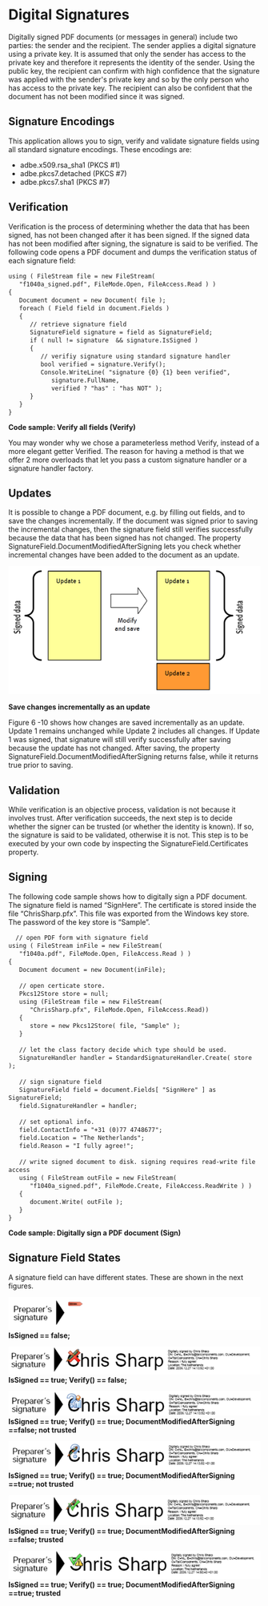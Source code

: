 # Digital Signatures

Digitally signed PDF documents (or messages in general) include two parties: the sender and the recipient. The sender applies a digital signature using a private key. It is assumed that only the sender has access to the private key and therefore it represents the identity of the sender. Using the public key, the recipient can confirm with high confidence that the signature was applied with the sender's private key and so by the only person who has access to the private key. The recipient can also be confident that the document has not been modified since it was signed.

## Signature Encodings

This application allows you to sign, verify and validate signature fields using all standard signature encodings. These encodings are:
&nbsp;<ul><li>
adbe.x509.rsa_sha1 (PKCS #1)</li><li>
adbe.pkcs7.detached (PKCS #7)</li><li>
adbe.pkcs7.sha1 (PKCS #7)</li></ul>

## Verification

Verification is the process of determining whether the data that has been signed, has not been changed after it has been signed. If the signed data has not been modified after signing, the signature is said to be verified. The following code opens a PDF document and dumps the verification status of each signature field:


```
using ( FileStream file = new FileStream(
   "f1040a_signed.pdf", FileMode.Open, FileAccess.Read ) )
{
   Document document = new Document( file );
   foreach ( Field field in document.Fields )
   {
      // retrieve signature field
      SignatureField signature = field as SignatureField;
      if ( null != signature  && signature.IsSigned )
      {
         // verifiy signature using standard signature handler
         bool verified = signature.Verify();
         Console.WriteLine( "signature {0} {1} been verified",
            signature.FullName,
            verified ? "has" : "has NOT" );
      }
   }
}
```

**Code sample: Verify all fields (Verify)**

You may wonder why we chose a parameterless method Verify, instead of a more elegant getter Verified. The reason for having a method is that we offer 2 more overloads that let you pass a custom signature handler or a signature handler factory.

## Updates

It is possible to change a PDF document, e.g. by filling out fields, and to save the changes incrementally. If the document was signed prior to saving the incremental changes, then the signature field still verifies successfully because the data that has been signed has not changed. The property SignatureField.DocumentModifiedAfterSigning lets you check whether incremental changes have been added to the document as an update.

![save-changes-incrementally-as-an-update](/guide/pdfkit/media/save-changes-incrementally-as-an-update.png)

**Save changes incrementally as an update**

Figure 6 -10 shows how changes are saved incrementally as an update. Update 1 remains unchanged while Update 2 includes all changes. If Update 1 was signed, that signature will still verify successfully after saving because the update has not changed. After saving, the property SignatureField.DocumentModifiedAfterSigning returns false, while it returns true prior to saving.

## Validation

While verification is an objective process, validation is not because it involves trust. After verification succeeds, the next step is to decide whether the signer can be trusted (or whether the identity is known). If so, the signature is said to be validated, otherwise it is not. This step is to be executed by your own code by inspecting the SignatureField.Certificates property.

## Signing

The following code sample shows how to digitally sign a PDF document. The signature field is named “SignHere”. The certificate is stored inside the file “ChrisSharp.pfx”. This file was exported from the Windows key store. The password of the key store is “Sample”.

```
  // open PDF form with signature field      
using ( FileStream inFile = new FileStream( 
   "f1040a.pdf", FileMode.Open, FileAccess.Read ) )
{
   Document document = new Document(inFile);

   // open certicate store.
   Pkcs12Store store = null;
   using (FileStream file = new FileStream( 
      "ChrisSharp.pfx", FileMode.Open, FileAccess.Read))
   {
      store = new Pkcs12Store( file, "Sample" );
   }

   // let the class factory decide which type should be used.
   SignatureHandler handler = StandardSignatureHandler.Create( store );

   // sign signature field
   SignatureField field = document.Fields[ "SignHere" ] as SignatureField;
   field.SignatureHandler = handler;

   // set optional info.
   field.ContactInfo = "+31 (0)77 4748677";
   field.Location = "The Netherlands";
   field.Reason = "I fully agree!";

   // write signed document to disk. signing requires read-write file access
   using ( FileStream outFile = new FileStream( 
      "f1040a_signed.pdf", FileMode.Create, FileAccess.ReadWrite ) )
   {
      document.Write( outFile );
   }
}
```

**Code sample: Digitally sign a PDF document (Sign)**

## Signature Field States

A signature field can have different states. These are shown in the next figures.

![Is Signed==false](/guide/pdfkit/media/IsSigned-false.png)
**IsSigned == false;**

![Is Signed==true, Verify()==false](/guide/pdfkit/media/IsSigned-true-Verify-false.png)
**IsSigned == true; Verify() == false;**

![Is Signed==true-Verify()==true-Document Modified After Signing==false-not trusted](/guide/pdfkit/media/IsSigned-true-Verify-true-DocumentModifiedAfterSigning-false-not-trusted.png)
**IsSigned == true; Verify() == true; DocumentModifiedAfterSigning ==false; not trusted**

![Is Signed==true-Verify()==true-Document Modified After Signing==true-not-trusted](/guide/pdfkit/media/IsSigned-true-Verify-true-DocumentModifiedAfterSigning-true-not-trusted.png)
**IsSigned == true; Verify() == true; DocumentModifiedAfterSigning ==true; not trusted**

![Is Signed==true-Verify()==true-Document Modified After Signing==false-trusted](/guide/pdfkit/media/IsSigned-true-Verify-true-DocumentModifiedAfterSigning-false-trusted.png)
**IsSigned == true; Verify() == true; DocumentModifiedAfterSigning ==false; trusted**

![Is Signed==true-Verify()==true-Document Modified After Signing==true-trusted](/guide/pdfkit/media/IsSigned-true-Verify-true-DocumentModifiedAfterSigning-true-trusted.png)
**IsSigned == true; Verify() == true; DocumentModifiedAfterSigning ==true; trusted**